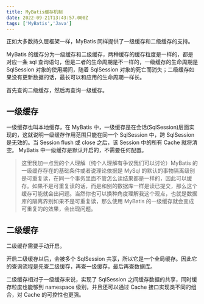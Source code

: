 ```yaml
---
title: MyBatis缓存机制
date: 2022-09-21T13:43:57.000Z
tags: ['MyBatis','Java']
---
```

  
正如大多数持久层框架一样，MyBatis 同样提供了一级缓存和二级缓存的支持。

MyBatis 的缓存分为一级缓存和二级缓存，两种缓存的缓存粒度是一样的，都是对应一条 sql 查询语句，但是二者的生命周期是不一样的，一级缓存的生命周期是 SqlSession 对象的使用期间，随着 SqlSession 对象的死亡而消失；二级缓存如果没有更新数据的话，最长可以和应用的生命周期一样长。

首先查询二级缓存，然后再查询一级缓存。

## 一级缓存

一级缓存也叫本地缓存，在 MyBatis 中，一级缓存是在会话(SqlSession)层面实现的，这就说明一级缓存作用范围只能在同一个 SqlSession 中，跨 SqlSession 是无效的。当 Session flush 或 close 之后，该 Session 中的所有 Cache 就将清空。
MyBatis 中一级缓存是默认开启的，不需要任何配置。

> 这里我加一点我的个人理解（纯个人理解有争议我们可以讨论）MyBatis 的一级缓存存在的基础条件或者说理论依据是 MySql 的默认的事物隔离级别是可重复读，在同一个事务里面不管怎么读结果都是一样的，因此可以缓存。如果不是可重复读的话，而是和别的数据库一样是读已提交，那么这个缓存可能就会出问题。当然你也可以换种角度理解我这个观点，也就是数据库的隔离界别如果不是可重复读，那么使用 MyBatis 的一级缓存就会变成可重复的的效果，会出现问题。

## 二级缓存

二级缓存需要手动开启。

开启二级缓存以后，会被多个 SqlSession 共享，所以它是一个全局缓存。因此它的查询流程是先查二级缓存，再查一级缓存，最后再查数据库。

二级缓存相对于一级缓存来说，实现了 SqlSession 之间缓存数据的共享，同时缓存粒度也能够到 namespace 级别，并且还可以通过 Cache 接口实现类不同的组合，对 Cache 的可控性也更强。